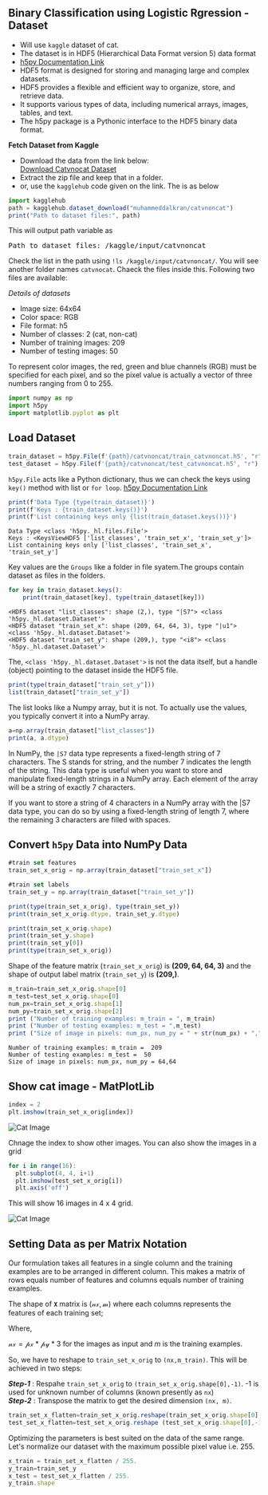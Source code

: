 ## Binary Classification using Logistic Rgression - Dataset

- Will use `kaggle` dataset of cat.
- The dataset is in HDF5 (Hierarchical Data Format version 5) data format
- [h5py Documentation Link](https://docs.h5py.org/en/stable/quick.html)
- HDF5 format is designed for storing and managing large and complex datasets.
- HDF5 provides a flexible and efficient way to organize, store, and retrieve data.
- It supports various types of data, including numerical arrays, images, tables, and text.
- The h5py package is a Pythonic interface to the HDF5 binary data format.

**Fetch Dataset from Kaggle**
- Download the data from the link below:  
  [Download Catvnocat Dataset](https://www.kaggle.com/datasets/muhammeddalkran/catvnoncat)
- Extract the zip file and keep that in a folder.  
- or, use the `kagglehub` code given on the link. The is as below

```js
import kagglehub
path = kagglehub.dataset_download("muhammeddalkran/catvnoncat")
print("Path to dataset files:", path)
```
This will output path variable as

<pre>Path to dataset files: /kaggle/input/catvnoncat</pre>

Check the list in the path using `!ls /kaggle/input/catvnoncat/`. You will see another folder names `catvnocat`. Chaeck the files inside this. Following two files are available:



  *Details of datasets*
  - Image size: 64x64
  - Color space: RGB
  - File format: h5
  - Number of classes: 2 (cat, non-cat)
  - Number of training images: 209
  - Number of testing images: 50

To represent color images, the red, green and blue channels (RGB) must be specified for each pixel, and so the pixel value is actually a vector of three numbers ranging from 0 to 255.

```js
import numpy as np
import h5py
import matplotlib.pyplot as plt
```

## Load Dataset

```js
train_dataset = h5py.File(f'{path}/catvnoncat/train_catvnoncat.h5', "r")
test_dataset = h5py.File(f'{path}/catvnoncat/test_catvnoncat.h5', "r")
```

 `h5py.File` acts like a Python dictionary, thus we can check the keys using `key()` method with list or `for loop`. [h5py Documentation Link](https://docs.h5py.org/en/stable/quick.html)

```js
print(f'Data Type {type(train_dataset)}')
print(f'Keys : {train_dataset.keys()}')
print(f'List containing keys only {list(train_dataset.keys())}')
```
```Output
Data Type <class 'h5py._hl.files.File'>
Keys : <KeysViewHDF5 ['list_classes', 'train_set_x', 'train_set_y']>
List containing keys only ['list_classes', 'train_set_x', 'train_set_y']
```
Key values are the `Groups` like a folder in file syatem.The groups contain dataset as files in the folders. 

```js
for key in train_dataset.keys():
    print(train_dataset[key], type(train_dataset[key]))
```
```output
<HDF5 dataset "list_classes": shape (2,), type "|S7"> <class 'h5py._hl.dataset.Dataset'>
<HDF5 dataset "train_set_x": shape (209, 64, 64, 3), type "|u1"> <class 'h5py._hl.dataset.Dataset'>
<HDF5 dataset "train_set_y": shape (209,), type "<i8"> <class 'h5py._hl.dataset.Dataset'>
```
The, `<class 'h5py._hl.dataset.Dataset'>` is not the data itself, but a handle (object) pointing to the dataset inside the HDF5 file. 

```js
print(type(train_dataset["train_set_y"]))
list(train_dataset["train_set_y"])
```
The list looks like a Numpy array, but it is not. To actually use the values, you typically convert it into a NumPy array.

```js
a=np.array(train_dataset["list_classes"])
print(a, a.dtype)
```
In NumPy, the `|S7` data type represents a fixed-length string of 7 characters. The S stands for string, and the number 7 indicates the length of the string. This data type is useful when you want to store and manipulate fixed-length strings in a NumPy array. Each element of the array will be a string of exactly 7 characters.

If you want to store a string of 4 characters in a NumPy array with the |S7 data type, you can do so by using a fixed-length string of length 7, where the remaining 3 characters are filled with spaces.

## Convert `h5py` Data into NumPy Data

```js
#train set features
train_set_x_orig = np.array(train_dataset["train_set_x"])

#train set labels
train_set_y = np.array(train_dataset["train_set_y"])

print(type(train_set_x_orig), type(train_set_y))
print(train_set_x_orig.dtype, train_set_y.dtype)

print(train_set_x_orig.shape)
print(train_set_y.shape)
print(train_set_y[0])
print(type(train_set_x_orig))

```
Shape of the feature matrix (`train_set_x_orig`) is **(209, 64, 64, 3)** and the shape of output label matrix (`train_set_y`) is **(209,)**.

```js
m_train=train_set_x_orig.shape[0]
m_test=test_set_x_orig.shape[0]
num_px=train_set_x_orig.shape[1]
num_py=train_set_x_orig.shape[2]
print ("Number of training examples: m_train = ", m_train)
print ("Number of testing examples: m_test = ",m_test)
print ("Size of image in pixels: num_px, num_py = " + str(num_px) + "," + str(num_py))
```
```output
Number of training examples: m_train =  209
Number of testing examples: m_test =  50
Size of image in pixels: num_px, num_py = 64,64
```

## Show cat image - MatPlotLib

```js
index = 2
plt.imshow(train_set_x_orig[index])
```
![Cat Image](images/image_index2.png)

Chnage the index to show other images. You can also show the images in a grid

```js
for i in range(16):
  plt.subplot(4, 4, i+1)
  plt.imshow(test_set_x_orig[i])
  plt.axis('off')
```
This will show 16 images in 4 x 4 grid.

![Cat Image](images/image_grid16.png)


## Setting Data as per Matrix Notation
Our formulation takes all features in a single column and the training examples are to be arranged in different column. This makes a matrix of rows equals number of features and columns equals number of training examples. 

The shape of **`X`** matrix is $\mathcal {(nx, m)}$ where each columns represents the features of each training set; 

Where,   

$\mathcal {nx=px * py * 3}$ for the images as input and $m$ is the training examples.

So, we have to reshape to `train_set_x_orig` to `(nx,m_train)`. This will be achieved in two steps:   

***Step-1*** : Respahe `train_set_x_orig` to `(train_set_x_orig.shape[0],-1)`. -1 is used for unknown number of columns (known presently as `nx`)   
***Step-2*** : Transpose the matrix to get the desired dimension `(nx, m)`.

```js
train_set_x_flatten=train_set_x_orig.reshape(train_set_x_orig.shape[0],-1).T
test_set_x_flatten=test_set_x_orig.reshape (test_set_x_orig.shape[0],-1).T
```

Optimizing the parameters is best suited on the data of the same range. Let's normalize our dataset with the maximum possible pixel value i.e. 255.

```js
x_train = train_set_x_flatten / 255.
y_train=train_set_y
x_test = test_set_x_flatten / 255.
y_train.shape
```